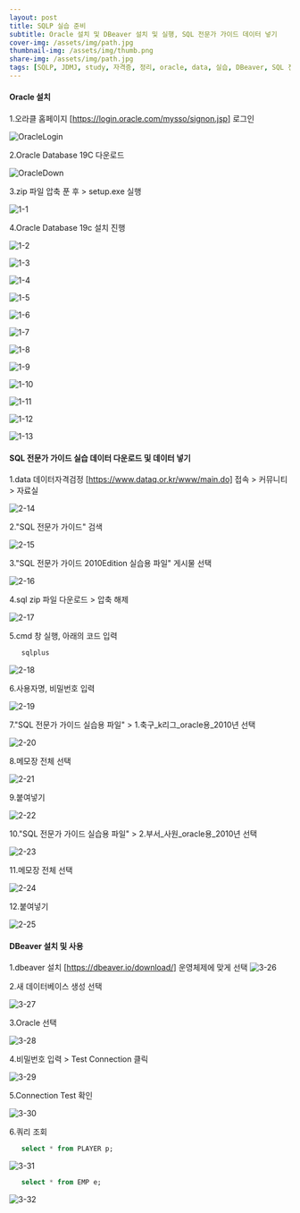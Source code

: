 ```yaml
---
layout: post
title: SQLP 실습 준비
subtitle: Oracle 설치 및 DBeaver 설치 및 실행, SQL 전문가 가이드 데이터 넣기 
cover-img: /assets/img/path.jpg
thumbnail-img: /assets/img/thumb.png
share-img: /assets/img/path.jpg
tags: [SQLP, JDMJ, study, 자격증, 정리, oracle, data, 실습, DBeaver, SQL 전문가 가이드, oracle 설치]
---
```


#### Oracle 설치
     
   1.오라클 홈페이지 [https://login.oracle.com/mysso/signon.jsp] 로그인

   ![OracleLogin](/assets/img/20220802_SQLP_STUDY2/oracleLogin.png)

   2.Oracle Database 19C 다운로드
 
   ![OracleDown](/assets/img/20220802_SQLP_STUDY2/oracleDown.png)
   
   3.zip 파일 압축 푼 후 > setup.exe 실행
   
   ![1-1](/assets/img/20220802_SQLP_STUDY2/24.png)

   4.Oracle Database 19c 설치 진행

   ![1-2](./assets/img/20220802_SQLP_STUDY2/02.png)
   
   ![1-3](/assets/img/20220802_SQLP_STUDY2/03.png)

   ![1-4](/assets/img/20220802_SQLP_STUDY2/04.png)

   ![1-5](/assets/img/20220802_SQLP_STUDY2/05.png)

   ![1-6](/assets/img/20220802_SQLP_STUDY2/06.png)

   ![1-7](/assets/img/20220802_SQLP_STUDY2/08.png)

   ![1-8](/assets/img/20220802_SQLP_STUDY2/09.png)
   
   ![1-9](/assets/img/20220802_SQLP_STUDY2/1.png)

   ![1-10](/assets/img/20220802_SQLP_STUDY2/2.png)

   ![1-11](/assets/img/20220802_SQLP_STUDY2/3.png)

   ![1-12](/assets/img/20220802_SQLP_STUDY2/4.png)

   ![1-13](/assets/img/20220802_SQLP_STUDY2/5.png)


#### SQL 전문가 가이드 실습 데이터 다운로드 및 데이터 넣기
   
   1.data 데이터자격검정 [https://www.dataq.or.kr/www/main.do] 접속 > 커뮤니티 > 자료실
   
   ![2-14](/assets/img/20220802_SQLP_STUDY2/11.png)

   2."SQL 전문가 가이드" 검색 

   ![2-15](/assets/img/20220802_SQLP_STUDY2/12.png)

   3."SQL 전문가 가이드 2010Edition 실습용 파일" 게시물 선택

   ![2-16](/assets/img/20220802_SQLP_STUDY2/13.png)

   4.sql zip 파일 다운로드 > 압축 해제

   ![2-17](/assets/img/20220802_SQLP_STUDY2/14.png)

   5.cmd 창 실행, 아래의 코드 입력

   ```sql
      sqlplus
   ```
   ![2-18](/assets/img/20220802_SQLP_STUDY2/18.png)

   6.사용자명, 비밀번호 입력

   ![2-19](/assets/img/20220802_SQLP_STUDY2/18-1.png)

   7."SQL 전문가 가이드 실습용 파일" > 1.축구_k리그_oracle용_2010년 선택

   ![2-20](/assets/img/20220802_SQLP_STUDY2/15-1.png)

   8.메모장 전체 선택
   
   ![2-21](/assets/img/20220802_SQLP_STUDY2/16.png)

   9.붙여넣기

   ![2-22](/assets/img/20220802_SQLP_STUDY2/19.png)

   10."SQL 전문가 가이드 실습용 파일" > 2.부서_사원_oracle용_2010년 선택

   ![2-23](/assets/img/20220802_SQLP_STUDY2/15.png)

   11.메모장 전체 선택
   
   ![2-24](/assets/img/20220802_SQLP_STUDY2/21.png)

   12.붙여넣기

   ![2-25](/assets/img/20220802_SQLP_STUDY2/22.png)


#### DBeaver 설치 및 사용

   1.dbeaver 설치 [https://dbeaver.io/download/]
   운영체제에 맞게 선택
   ![3-26](/assets/img/20220802_SQLP_STUDY2/6.png)

   2.새 데이터베이스 생성 선택

   ![3-27](/assets/img/20220802_SQLP_STUDY2/7.png)

   3.Oracle 선택

   ![3-28](/assets/img/20220802_SQLP_STUDY2/8.png)

   4.비밀번호 입력 > Test Connection 클릭

   ![3-29](/assets/img/20220802_SQLP_STUDY2/9.png)

   5.Connection Test 확인

   ![3-30](/assets/img/20220802_SQLP_STUDY2/10.png)

   6.쿼리 조회

   ```sql
      select * from PLAYER p;
   ```
   ![3-31](/assets/img/20220802_SQLP_STUDY2/20.png)

   ```sql
      select * from EMP e;
   ```

   ![3-32](/assets/img/20220802_SQLP_STUDY2/23.png)